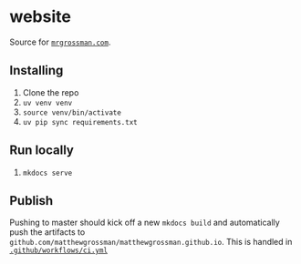 # website
Source for [`mrgrossman.com`](https://www.mrgrossman.com).

## Installing
1. Clone the repo
1. `uv venv venv`
1. `source venv/bin/activate`
1. `uv pip sync requirements.txt`

## Run locally
1. `mkdocs serve`

## Publish
Pushing to master should kick off a new `mkdocs build` and automatically push the artifacts to `github.com/matthewgrossman/matthewgrossman.github.io`. This is handled in [`.github/workflows/ci.yml`](.github/workflows/ci.yml)
